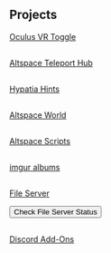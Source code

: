 <h2 id="projects">Projects</h2>
<p><a href="/ovrtoggle">Oculus VR Toggle</a></p><hr style="height:1px; visibility:hidden;" />
<p><a href="/althub">Altspace Teleport Hub</a></p><hr style="height:1px; visibility:hidden;" />
<p><a href="/hypatia">Hypatia Hints</a></p><hr style="height:1px; visibility:hidden;" />
<!--<p><a href="/worms">Worms Live Stream</a></p>
<iframe id="wormsembed" allow="autoplay; encrypted-media" style="max-width:100%;height:320px;width:570px;border: 0px" allowfullscreen></iframe><hr style="height:1px; visibility:hidden;" />-->
<p><a href="https://account.altvr.com/worlds/954689156213113037">Altspace World</a></p><hr style="height:1px; visibility:hidden;" />
<p><a href="/AltspaceVR/">Altspace Scripts</a></p><hr style="height:1px; visibility:hidden;" />
<p><a href="https://lunartiger69.imgur.com/" target="_blank">imgur albums</a></p><hr style="height:1px; visibility:hidden;" />
<p id="fileserver"><a href='http://lunar.zapto.org'>File Server</a></p>
<button id="checkhost">Check File Server Status</button> <hr style="height:1px; visibility:hidden;" />
<p><a href='/Discord'>Discord Add-Ons</a></p>

<script type='text/javascript'>
	function isSiteOnline(url,callback) {
        // try to load favicon
        var timer = setTimeout(function(){
        // timeout after 5 seconds
        callback(false);
    },5000)

    var img = document.createElement("img");
    img.onload = function() {
        clearTimeout(timer);
        callback(true);
    }

    img.onerror = function() {
        clearTimeout(timer);
        callback(false);
    }
    // add timestamp to bust the cache
    img.src = url+"/favicon.ico?"+(new Date().getTime());
    }

    document.getElementById('checkhost').onclick = function() {
    isSiteOnline("http://lunar.zapto.org",function(result){
        var msg = result ? "Site is online" : "Site is offline";
        alert(msg);

    isSiteOnline("http://lunar.zapto.org",function(found){
    console.log(found);
    //    if(found){document.getElementById('fileserver').text = "<a href='http://lunar.zapto.org'>File Server</a>"}
     //   else{document.getElementById('fileserver').text = "File Server is down :("}
    })
</script>
<!--<script src="https://www.gstatic.com/firebasejs/5.1.0/firebase-app.js"></script>
<script src="https://www.gstatic.com/firebasejs/5.1.0/firebase-database.js"></script>
<script>
	// Initialize Firebase
	var config = {
		databaseURL: "https://worms-68137.firebaseio.com",
	};
	firebase.initializeApp(config);
	var database = firebase.database();
	var state = database.ref('state');
	state.on('value', (function(snapshot) {
		var stateVal = snapshot.val();
		var id = database.ref('id');
		id.on('value', (function(snapshot) {
			var idVal = snapshot.val();
			if(!stateVal){
				document.getElementById('wormsembed').src = "https://www.youtube.com/embed/dQw4w9WgXcQ";
			}
			else{
				document.getElementById('wormsembed').src = "https://www.youtube.com/embed/"+idVal;
			}
		}));
	}));
</script>-->